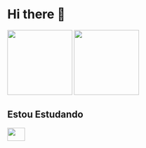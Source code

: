 # Hi there 👋

<div>
	<img
		allign="center"
		height="148"
		src="https://github-readme-stats.vercel.app/api/top-langs/?username=CarlosHenrique-dd&theme=codeSTACKr&layout=compact"
	/>
	<img
		allign="center"
		height="148"
		src="https://github-readme-stats.vercel.app/api?username=CarlosHenrique-dd&count_private=true&&show_icons=true&theme=codeSTACKr"
	/>
</div>

## Estou Estudando

<div>
	<img
		allign="center"
		height="30" width="40"
		src="https://img.shields.io/badge/PostgreSQL-316192?style=for-the-badge&logo=postgresql&logoColor=white"
	/>
	
</div>
